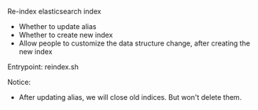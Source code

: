 Re-index elasticsearch index

- Whether to update alias
- Whether to create new index
- Allow people to customize the data structure change, after creating the new index

Entrypoint: reindex.sh


Notice:
- After updating alias, we will close old indices. But won't delete them.
